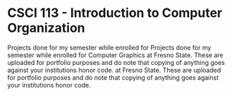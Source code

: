 # CSCI 113 - Introduction to Computer Organization

Projects done for my semester while enrolled for Projects done for my semester while enrolled for Computer Graphics at Fresno State. These are uploaded for portfolio purposes and do note that copying of anything goes against your institutions honor code. at Fresno State. These are uploaded for portfolio purposes and do note that copying of anything goes against your institutions honor code.
